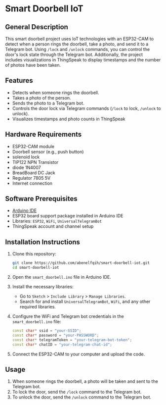 # Smart Doorbell IoT

## General Description

This smart doorbell project uses IoT technologies with an ESP32-CAM to detect when a person rings the doorbell, take a photo, and send it to a Telegram bot. Using `/lock` and `/unlock` commands, you can control the door's lock state through the Telegram bot.  Additionally, the project includes visualizations in ThingSpeak to display timestamps and the number of photos have been taken.


## Features

- Detects when someone rings the doorbell.
- Takes a photo of the person.
- Sends the photo to a Telegram bot.
- Controls the door lock via Telegram commands (`/lock` to lock, `/unlock` to unlock).
-  Visualizes timestamps and photo counts in ThingSpeak

## Hardware Requirements

- ESP32-CAM module
- Doorbell sensor (e.g., push button)
- solenoid lock
- TIP122 NPN Transistor
- diode 1N4007
- BreadBoard DC Jack
- Regulator 7805 5V
- Internet connection

## Software Prerequisites

- [Arduino IDE](https://www.arduino.cc/en/Main/Software)
- ESP32 board support package installed in Arduino IDE
- Libraries: `ESP32`, `WiFi`, `UniversalTelegramBot`
- ThingSpeak account and channel setup

## Installation Instructions

1. Clone this repository:
    ```bash
    git clone https://github.com/abenelfqih/smart-doorbell-iot.git
    cd smart-doorbell-iot
    ```
2. Open the `smart_doorbell.ino` file in Arduino IDE.

3. Install the necessary libraries:
    - Go to `Sketch` > `Include Library` > `Manage Libraries`.
    - Search for and install `UniversalTelegramBot`, `WiFi`, and any other required libraries.

4. Configure the WiFi and Telegram bot credentials in the `smart_doorbell.ino` file:
    ```cpp
    const char* ssid = "your-SSID";
    const char* password = "your-PASSWORD";
    const char* telegramToken = "your-telegram-bot-token";
    const char* chatID = "your-telegram-chat-id";
    ```

5. Connect the ESP32-CAM to your computer and upload the code.

## Usage

1. When someone rings the doorbell, a photo will be taken and sent to the Telegram bot.
2. To lock the door, send the `/lock` command to the Telegram bot.
3. To unlock the door, send the `/unlock` command to the Telegram bot.


